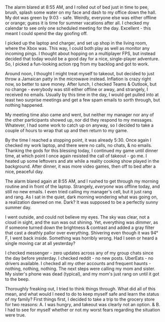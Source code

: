 The alarm blared at 8:55 AM, and I rolled out of bed just in time to pee, brush, splash some water on my face and dash to my office down the hall. My dot was green by 9:03 - safe. Weirdly, everyone else was either offline or orange; guess it is time for summer vacations after all. I checked my calendar to see only one scheduled meeting for the day. Excellent - this meant I could spend the day goofing off. 

I picked up the laptop and charger, and set up shop in the living room, where the Xbox was. This way, I could both play as well as monitor any incoming pings. I thought about hopping on a multiplayer FPS, but instead decided that today would be a good day for a nice, single-player adventure. So, I picked a fun-looking action rpg from my backlog and got to work. 

Around noon, I thought I might treat myself to takeout, but decided to just throw a Jamaican patty in the microwave instead. Inflation is crazy right now, so better to save money. After lunch, I checked Teams & Outlook, but no change - everybody was still either offline or away, and strangely, I received no emails. Usually by this time in the day, I would get pulled into at least two surprise meetings and get a few spam emails to sorth through, but nothing happened. 

My meeting time also came and went, but neither my manager nor any of the other participants showed up, nor did they respond to my messages. Whatever, I had some work to catch up on anyway, so I decided to take a couple of hours to wrap that up and then return to my game. 

By the time I reached a stopping point, it was already 5:30. Once again I checked my work laptop, and there were no calls, no chats, & no emails. Thanking the gods for this blessing today, I continued my game until dinner time, at which point I once again resisted the call of takeout - go me. I heated up some leftovers and ate while a reality cooking show played in the background. After dinner, it was more video games, then off to bed after a nice, peaceful day. 

The alarm blared again at 8:55 AM, and I rushed to get through my morning routine and in front of the laptop. Strangely, *everyone* was offline today, and still no new emails. I even tried calling my manager's cell, but it just rang and rang. As I sat in the quiet, dark morning wondering what was going on, a realization dawned on me. Dark? It was supposed to be a perfectly sunny summer day. 

I went outside, and could not believe my eyes. The sky was clear, not a cloud in sight, and the sun was out shining. Yet, everything was _dimmer_, as if someone turned down the brightness & contrast and added a gray filter that cast a deathly pallor over everything. Shivering even though it was 94° F, I went back inside. Something was horribly wrong. Had I seen or heard a single moving car at all yesterday? 

I checked messenger - zero updates across any of my group chats since the day before yesterday. I checked reddit - no new posts. UberEats - no drivers available. I checked all my other accounts and frequent haunts - nothing, nothing, nothing. The next steps were calling my mom and sister. My sister's phone was dead (typical), and my mom's just rang on until it got to the beep. 

Thoroughly freaking out, I tried to think things through. What did all of this mean, and what would I need to do to keep myself safe and learn the status of my family? First things first, I decided to take a trip to the grocery store for two reasons: A. I was hungry, and takeout was clearly not an option. & B. I had to see for myself whether or not my worst fears regarding the situation were true.
